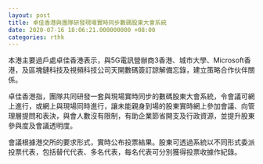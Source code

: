 ```yaml
---
layout: post
title: 卓佳香港與團隊研發現場實時同步數碼股東大會系統
date: 2020-07-16 18:06:21.000000000 +08:00
categories: rthk
---
```


本港主要過戶處卓佳香港表示，與5G電訊營辦商3香港、城市大學、Microsoft香港，及區塊鏈科技及視頻科技公司天開數碼簽訂諒解備忘錄，建立策略合作伙伴關係。

卓佳香港指，團隊共同研發一套與現場實時同步的數碼股東大會系統，令會議可網上進行，或網上與現場同時進行，讓未能親身到場的股東實時網上參加會議、向管理層提問和表決，與會人數沒有限制，有助企業節省開支及行政資源，並提升股東參與度及會議透明度。

會議根據港交所的要求形式，實時公布投票結果。股東可透過系統以不同形式委派投票代表，包括替代代表、多名代表，每名代表可分別獲得投票收據作紀錄。
